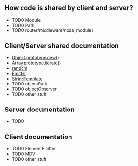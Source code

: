 ## How code is shared by client and server?

- TODO Module
- TODO Path
- TODO router/middleware/node_modules

## Client/Server shared documentation

- [Object.prototype.new()](/app/node_modules/core/Object.prototype.new)
- [Array.prototype.iterate()](/app/node_modules/Array.prototype.iterate)
- [random](/app/node_modules/random)
- [Emitter](/app/node_modules/emitter)
- [StringTemplate](/app/node_modules/StringTemplate)
- TODO objectPath
- TODO objectObserver
- TODO other stuff

## Server documentation

- TODO

## Client documentation

- TODO ElementEmitter
- TODO MDV
- TODO other stuff
